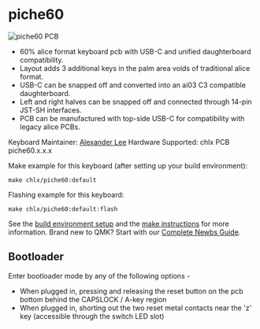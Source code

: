 # piche60

![piche60 PCB](https://i.imgur.com/CBeJSUy.jpeg)

- 60% alice format keyboard pcb with USB-C and unified daughterboard compatibility.
- Layout adds 3 additional keys in the palm area voids of traditional alice format.
- USB-C can be snapped off and converted into an ai03 C3 compatible daughterboard.
- Left and right halves can be snapped off and connected through 14-pin JST-SH interfaces.
- PCB can be manufactured with top-side USB-C for compatibility with legacy alice PCBs. 

Keyboard Maintainer: [Alexander Lee](https://github.com/gaclee3b)
Hardware Supported: chlx PCB piche60.x.x.x

Make example for this keyboard (after setting up your build environment):

    make chlx/piche60:default

Flashing example for this keyboard:

    make chlx/piche60:default:flash

See the [build environment setup](https://docs.qmk.fm/#/getting_started_build_tools) and the [make instructions](https://docs.qmk.fm/#/getting_started_make_guide) for more information. Brand new to QMK? Start with our [Complete Newbs Guide](https://docs.qmk.fm/#/newbs).

## Bootloader

Enter bootloader mode by any of the following options -
- When plugged in, pressing and releasing the reset button on the pcb bottom behind the CAPSLOCK / A-key region
- When plugged in, shorting out the two reset metal contacts near the 'z' key (accessible through the switch LED slot)

